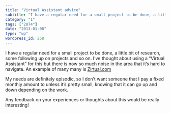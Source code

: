 ```yaml
---
title: "Virtual Assistant advice"
subtitle: "I have a regular need for a small project to be done, a little bit of research, some following up on..."
category: "1"
tags: ["2074"]
date: "2013-01-08"
type: "wp"
wordpress_id: 258
---
```

I have a regular need for a small project to be done, a little bit of research, some following up on projects and so on. I’ve thought about using a “Virtual Assistant” for this but there is now so much noise in the area that it’s hard to navigate. An example of many many is [Zirtual.com](http://zirtual.com/how-it-works/)

My needs are definitely episodic, so I don’t want someone that I pay a fixed monthly amount to unless it’s pretty small, knowing that it can go up and down depending on the work.

Any feedback on your experiences or thoughts about this would be really interesting!